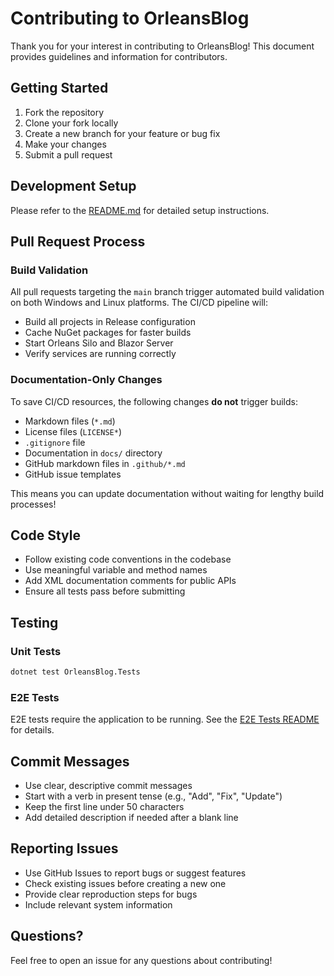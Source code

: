 # Contributing to OrleansBlog

Thank you for your interest in contributing to OrleansBlog! This document provides guidelines and information for contributors.

## Getting Started

1. Fork the repository
2. Clone your fork locally
3. Create a new branch for your feature or bug fix
4. Make your changes
5. Submit a pull request

## Development Setup

Please refer to the [README.md](README.md) for detailed setup instructions.

## Pull Request Process

### Build Validation

All pull requests targeting the `main` branch trigger automated build validation on both Windows and Linux platforms. The CI/CD pipeline will:

- Build all projects in Release configuration
- Cache NuGet packages for faster builds
- Start Orleans Silo and Blazor Server
- Verify services are running correctly

### Documentation-Only Changes

To save CI/CD resources, the following changes **do not** trigger builds:

- Markdown files (`*.md`)
- License files (`LICENSE*`)
- `.gitignore` file
- Documentation in `docs/` directory
- GitHub markdown files in `.github/*.md`
- GitHub issue templates

This means you can update documentation without waiting for lengthy build processes!

## Code Style

- Follow existing code conventions in the codebase
- Use meaningful variable and method names
- Add XML documentation comments for public APIs
- Ensure all tests pass before submitting

## Testing

### Unit Tests
```bash
dotnet test OrleansBlog.Tests
```

### E2E Tests
E2E tests require the application to be running. See the [E2E Tests README](OrleansBlog.E2E.Tests/README.md) for details.

## Commit Messages

- Use clear, descriptive commit messages
- Start with a verb in present tense (e.g., "Add", "Fix", "Update")
- Keep the first line under 50 characters
- Add detailed description if needed after a blank line

## Reporting Issues

- Use GitHub Issues to report bugs or suggest features
- Check existing issues before creating a new one
- Provide clear reproduction steps for bugs
- Include relevant system information

## Questions?

Feel free to open an issue for any questions about contributing!